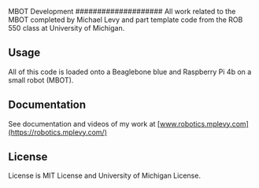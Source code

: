 MBOT Development
####################
All work related to the MBOT completed by Michael Levy and part template code from the ROB 550 class at University of Michigan. 

## Usage
All of this code is loaded onto a Beaglebone blue and Raspberry Pi 4b on a small robot (MBOT). 

## Documentation
See documentation and videos of my work at [www.robotics.mplevy.com](https://robotics.mplevy.com/)

## License 
License is MIT License and University of Michigan License.
